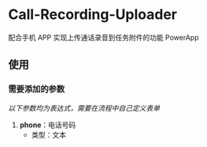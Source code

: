 # Call-Recording-Uploader

配合手机 APP 实现上传通话录音到任务附件的功能 PowerApp

## 使用

### 需要添加的参数

_以下参数均为表达式，需要在流程中自己定义表单_

1. **phone**：电话号码
   - 类型：文本
